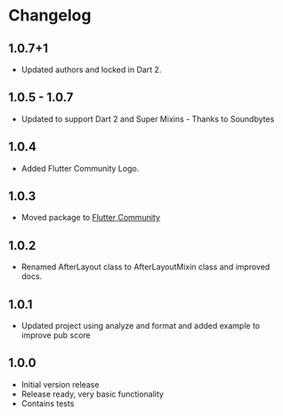 # Changelog

## 1.0.7+1
  * Updated authors and locked in Dart 2.

## 1.0.5 - 1.0.7
  * Updated to support Dart 2 and Super Mixins - Thanks to Soundbytes

## 1.0.4
  * Added Flutter Community Logo.

## 1.0.3
  * Moved package to [Flutter Community](https://github.com/fluttercommunity)

## 1.0.2
  * Renamed AfterLayout class to AfterLayoutMixin class and improved docs.

## 1.0.1
  * Updated project using analyze and format and added example to improve pub score

## 1.0.0

  * Initial version release
  * Release ready, very basic functionality
  * Contains tests
